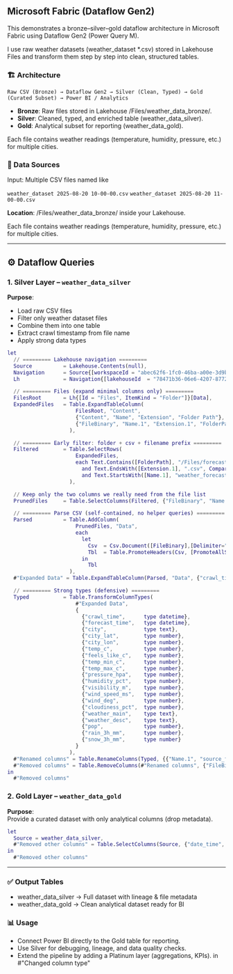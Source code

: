 ## Microsoft Fabric (Dataflow Gen2)

This demonstrates a bronze–silver–gold dataflow architecture in Microsoft Fabric using Dataflow Gen2 (Power Query M).

I use raw weather datasets (weather_dataset *.csv) stored in Lakehouse Files and transform them step by step into clean, structured tables.

### 🏗️ Architecture
```Raw CSV (Bronze) → Dataflow Gen2 → Silver (Clean, Typed) → Gold (Curated Subset) → Power BI / Analytics```

- **Bronze**: Raw files stored in Lakehouse /Files/weather_data_bronze/.
- **Silver**: Cleaned, typed, and enriched table (weather_data_silver).
- **Gold**: Analytical subset for reporting (weather_data_gold).

Each file contains weather readings (temperature, humidity, pressure, etc.) for multiple cities.

### 📂 Data Sources
Input: Multiple CSV files named like

```weather_dataset 2025-08-20 10-00-00.csv```
```weather_dataset 2025-08-20 11-00-00.csv```

**Location**: /Files/weather_data_bronze/ inside your Lakehouse.

Each file contains weather readings (temperature, humidity, pressure, etc.) for multiple cities.

---

## ⚙️ Dataflow Queries

### 1. Silver Layer – `weather_data_silver`

**Purpose**:  
- Load raw CSV files  
- Filter only weather dataset files  
- Combine them into one table  
- Extract crawl timestamp from file name  
- Apply strong data types  

```m
let
  // ========= Lakehouse navigation =========
  Source          = Lakehouse.Contents(null),
  Navigation      = Source{[workspaceId = "abec62f6-1fc0-46ba-a00e-3d9b73229de3"]}[Data],
  Lh              = Navigation{[lakehouseId  = "78471b36-06e6-4207-8772-243722b76e5b"]}[Data],

  // ========= Files (expand minimal columns only) =========
  FilesRoot       = Lh{[Id = "Files", ItemKind = "Folder"]}[Data],
  ExpandedFiles   = Table.ExpandTableColumn(
                      FilesRoot, "Content",
                      {"Content", "Name", "Extension", "Folder Path"},
                      {"FileBinary", "Name.1", "Extension.1", "FolderPath"}
                    ),

  // ========= Early filter: folder + csv + filename prefix =========
  Filtered        = Table.SelectRows(
                      ExpandedFiles,
                      each Text.Contains([FolderPath], "/Files/forecast_data_bronze/", Comparer.OrdinalIgnoreCase)
                        and Text.EndsWith([Extension.1], ".csv", Comparer.OrdinalIgnoreCase)
                        and Text.StartsWith([Name.1], "weather_forecast ")
                    ),

  // Keep only the two columns we really need from the file list
  PrunedFiles     = Table.SelectColumns(Filtered, {"FileBinary", "Name.1"}),

  // ========= Parse CSV (self-contained, no helper queries) =========
  Parsed          = Table.AddColumn(
                      PrunedFiles, "Data",
                      each
                        let
                          Csv  = Csv.Document([FileBinary],[Delimiter=",", Encoding=65001, QuoteStyle=QuoteStyle.Csv]),
                          Tbl  = Table.PromoteHeaders(Csv, [PromoteAllScalars=true])
                        in
                          Tbl
                    ),
  #"Expanded Data" = Table.ExpandTableColumn(Parsed, "Data", {"crawl_time", "city", "city_lat", "city_lon", "forecast_time", "temp_c", "feels_like_c", "temp_min_c", "temp_max_c", "pressure_hpa", "humidity_pct", "visibility_m", "wind_speed_ms", "wind_deg", "cloudiness_pct", "weather_main", "weather_desc", "pop", "rain_3h_mm", "snow_3h_mm"}, {"crawl_time", "city", "city_lat", "city_lon", "forecast_time", "temp_c", "feels_like_c", "temp_min_c", "temp_max_c", "pressure_hpa", "humidity_pct", "visibility_m", "wind_speed_ms", "wind_deg", "cloudiness_pct", "weather_main", "weather_desc", "pop", "rain_3h_mm", "snow_3h_mm"}),

  // ========= Strong types (defensive) =========
  Typed           = Table.TransformColumnTypes(
                      #"Expanded Data",
                      {
                        {"crawl_time",      type datetime},
                        {"forecast_time",   type datetime},
                        {"city",            type text},
                        {"city_lat",        type number},
                        {"city_lon",        type number},
                        {"temp_c",          type number},
                        {"feels_like_c",    type number},
                        {"temp_min_c",      type number},
                        {"temp_max_c",      type number},
                        {"pressure_hpa",    type number},
                        {"humidity_pct",    type number},
                        {"visibility_m",    type number},
                        {"wind_speed_ms",   type number},
                        {"wind_deg",        type number},
                        {"cloudiness_pct",  type number},
                        {"weather_main",    type text},
                        {"weather_desc",    type text},
                        {"pop",             type number},
                        {"rain_3h_mm",      type number},
                        {"snow_3h_mm",      type number}
                      }
                    ),
  #"Renamed columns" = Table.RenameColumns(Typed, {{"Name.1", "source_file"}}),
  #"Removed columns" = Table.RemoveColumns(#"Renamed columns", {"FileBinary"})
in
  #"Removed columns"
```

### 2. Gold Layer – `weather_data_gold`
**Purpose**:  
Provide a curated dataset with only analytical columns (drop metadata).  
```m
let
  Source = weather_data_silver,
  #"Removed other columns" = Table.SelectColumns(Source, {"date_time", "city", "temperature(°C)", "feels_like(°C)", "temp_min(°C)", "temp_max(°C)", "pressure(hPa)", "humidity(%)", "visibility(m)", "wind_speed(m/s)", "wind_deg(°)", "cloudiness(%)", "weather_main", "weather_description"})
in
  #"Removed other columns"
```
---

### ✅ Output Tables
- weather_data_silver → Full dataset with lineage & file metadata
- weather_data_gold → Clean analytical dataset ready for BI

### 📊 Usage
- Connect Power BI directly to the Gold table for reporting.
- Use Silver for debugging, lineage, and data quality checks.
- Extend the pipeline by adding a Platinum layer (aggregations, KPIs).
in
#"Changed column type"
